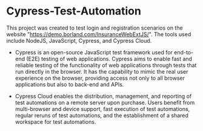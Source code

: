 # Cypress-Test-Automation

This project was created to test login and registration scenarios on the website "https://demo.borland.com/InsuranceWebExtJS/". The tools used include NodeJS, JavaScript, Cypress, and Cypress Cloud.

* Cypress is an open-source JavaScript test framework used for end-to-end (E2E) testing of web applications. Cypress aims to enable fast and reliable testing of the functionality of web applications through tests that run directly in the browser. It has the capability to mimic the real user experience on the browser, providing access not only to all browser applications but also to back-end and APIs.

* Cypress Cloud enables the distribution, management, and reporting of test automations on a remote server upon purchase. Users benefit from multi-browser and device support, fast execution of test automations, regular reruns of test automations, and the establishment of a shared workspace for test automations.
